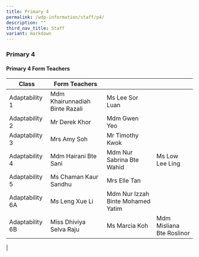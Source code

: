 ```yaml
---
title: Primary 4
permalink: /wdp-information/staff/p4/
description: ""
third_nav_title: Staff
variant: markdown
---
```

### **Primary 4**

#### **Primary 4 Form Teachers**

| Class | Form Teachers |  |  |
|---|---|---|---|
| Adaptability 1 | Mdm Khairunnadiah Binte Razali | Ms Lee Sor Luan |  
| Adaptability 2 | Mr Derek Khor | Mdm Gwen Yeo |
| Adaptability 3 | Mrs Amy Soh | Mr Timothy Kwok | 
| Adaptability 4 | Mdm Hairani Bte Sani | Mdm Nur Sabrina Bte Wahid | Ms Low Lee Ling |
| Adaptability 5 | Ms Chaman Kaur Sandhu | Mrs Elle Tan |  
| Adaptability 6A | Ms Leng Xue Li | Mdm Nur Izzah Binte Mohamed Yatim |   
| Adaptability 6B | Miss Dhiviya Selva Raju | Ms Marcia Koh | Mdm Misliana Bte Roslinor
|